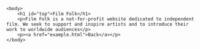 <html>
    <head>
        <title>Links</title>
    </head>

    <body>
        <h1 id="top">Film Folk</h1>
        <p>Film Folk is a not-for-profit website dedicated to independent film. We seek to support and inspire artists and to introduce their work to worldwide audiences</p>
        <p><a href="example.html">Back</a></p>
    </body>
</html>
